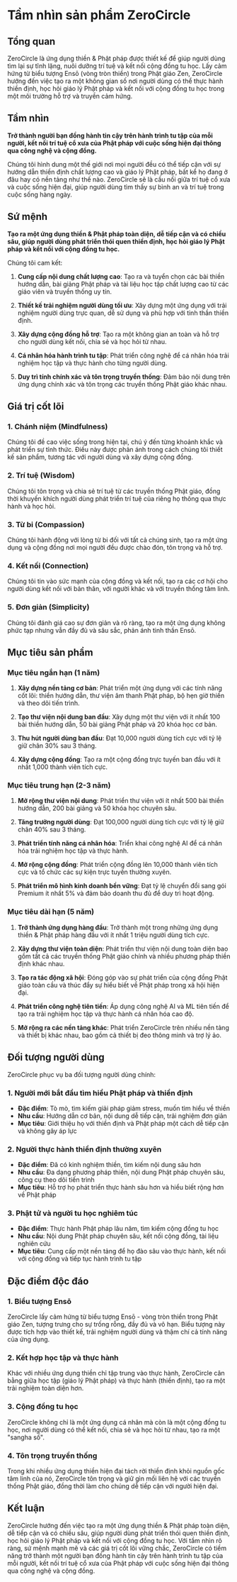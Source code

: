 # Tầm nhìn sản phẩm ZeroCircle

## Tổng quan

ZeroCircle là ứng dụng thiền & Phật pháp được thiết kế để giúp người dùng tìm lại sự tĩnh lặng, nuôi dưỡng trí tuệ và kết nối cộng đồng tu học. Lấy cảm hứng từ biểu tượng Ensō (vòng tròn thiền) trong Phật giáo Zen, ZeroCircle hướng đến việc tạo ra một không gian số nơi người dùng có thể thực hành thiền định, học hỏi giáo lý Phật pháp và kết nối với cộng đồng tu học trong một môi trường hỗ trợ và truyền cảm hứng.

## Tầm nhìn

**Trở thành người bạn đồng hành tin cậy trên hành trình tu tập của mỗi người, kết nối trí tuệ cổ xưa của Phật pháp với cuộc sống hiện đại thông qua công nghệ và cộng đồng.**

Chúng tôi hình dung một thế giới nơi mọi người đều có thể tiếp cận với sự hướng dẫn thiền định chất lượng cao và giáo lý Phật pháp, bất kể họ đang ở đâu hay có nền tảng như thế nào. ZeroCircle sẽ là cầu nối giữa trí tuệ cổ xưa và cuộc sống hiện đại, giúp người dùng tìm thấy sự bình an và trí tuệ trong cuộc sống hàng ngày.

## Sứ mệnh

**Tạo ra một ứng dụng thiền & Phật pháp toàn diện, dễ tiếp cận và có chiều sâu, giúp người dùng phát triển thói quen thiền định, học hỏi giáo lý Phật pháp và kết nối với cộng đồng tu học.**

Chúng tôi cam kết:

1. **Cung cấp nội dung chất lượng cao**: Tạo ra và tuyển chọn các bài thiền hướng dẫn, bài giảng Phật pháp và tài liệu học tập chất lượng cao từ các giáo viên và truyền thống uy tín.

2. **Thiết kế trải nghiệm người dùng tối ưu**: Xây dựng một ứng dụng với trải nghiệm người dùng trực quan, dễ sử dụng và phù hợp với tinh thần thiền định.

3. **Xây dựng cộng đồng hỗ trợ**: Tạo ra một không gian an toàn và hỗ trợ cho người dùng kết nối, chia sẻ và học hỏi từ nhau.

4. **Cá nhân hóa hành trình tu tập**: Phát triển công nghệ để cá nhân hóa trải nghiệm học tập và thực hành cho từng người dùng.

5. **Duy trì tính chính xác và tôn trọng truyền thống**: Đảm bảo nội dung trên ứng dụng chính xác và tôn trọng các truyền thống Phật giáo khác nhau.

## Giá trị cốt lõi

### 1. Chánh niệm (Mindfulness)

Chúng tôi đề cao việc sống trong hiện tại, chú ý đến từng khoảnh khắc và phát triển sự tỉnh thức. Điều này được phản ánh trong cách chúng tôi thiết kế sản phẩm, tương tác với người dùng và xây dựng cộng đồng.

### 2. Trí tuệ (Wisdom)

Chúng tôi tôn trọng và chia sẻ trí tuệ từ các truyền thống Phật giáo, đồng thời khuyến khích người dùng phát triển trí tuệ của riêng họ thông qua thực hành và học hỏi.

### 3. Từ bi (Compassion)

Chúng tôi hành động với lòng từ bi đối với tất cả chúng sinh, tạo ra một ứng dụng và cộng đồng nơi mọi người đều được chào đón, tôn trọng và hỗ trợ.

### 4. Kết nối (Connection)

Chúng tôi tin vào sức mạnh của cộng đồng và kết nối, tạo ra các cơ hội cho người dùng kết nối với bản thân, với người khác và với truyền thống tâm linh.

### 5. Đơn giản (Simplicity)

Chúng tôi đánh giá cao sự đơn giản và rõ ràng, tạo ra một ứng dụng không phức tạp nhưng vẫn đầy đủ và sâu sắc, phản ánh tinh thần Ensō.

## Mục tiêu sản phẩm

### Mục tiêu ngắn hạn (1 năm)

1. **Xây dựng nền tảng cơ bản**: Phát triển một ứng dụng với các tính năng cốt lõi: thiền hướng dẫn, thư viện âm thanh Phật pháp, bộ hẹn giờ thiền và theo dõi tiến trình.

2. **Tạo thư viện nội dung ban đầu**: Xây dựng một thư viện với ít nhất 100 bài thiền hướng dẫn, 50 bài giảng Phật pháp và 20 khóa học cơ bản.

3. **Thu hút người dùng ban đầu**: Đạt 10,000 người dùng tích cực với tỷ lệ giữ chân 30% sau 3 tháng.

4. **Xây dựng cộng đồng**: Tạo ra một cộng đồng trực tuyến ban đầu với ít nhất 1,000 thành viên tích cực.

### Mục tiêu trung hạn (2-3 năm)

1. **Mở rộng thư viện nội dung**: Phát triển thư viện với ít nhất 500 bài thiền hướng dẫn, 200 bài giảng và 50 khóa học chuyên sâu.

2. **Tăng trưởng người dùng**: Đạt 100,000 người dùng tích cực với tỷ lệ giữ chân 40% sau 3 tháng.

3. **Phát triển tính năng cá nhân hóa**: Triển khai công nghệ AI để cá nhân hóa trải nghiệm học tập và thực hành.

4. **Mở rộng cộng đồng**: Phát triển cộng đồng lên 10,000 thành viên tích cực và tổ chức các sự kiện trực tuyến thường xuyên.

5. **Phát triển mô hình kinh doanh bền vững**: Đạt tỷ lệ chuyển đổi sang gói Premium ít nhất 5% và đảm bảo doanh thu đủ để duy trì hoạt động.

### Mục tiêu dài hạn (5 năm)

1. **Trở thành ứng dụng hàng đầu**: Trở thành một trong những ứng dụng thiền & Phật pháp hàng đầu với ít nhất 1 triệu người dùng tích cực.

2. **Xây dựng thư viện toàn diện**: Phát triển thư viện nội dung toàn diện bao gồm tất cả các truyền thống Phật giáo chính và nhiều phương pháp thiền định khác nhau.

3. **Tạo ra tác động xã hội**: Đóng góp vào sự phát triển của cộng đồng Phật giáo toàn cầu và thúc đẩy sự hiểu biết về Phật pháp trong xã hội hiện đại.

4. **Phát triển công nghệ tiên tiến**: Áp dụng công nghệ AI và ML tiên tiến để tạo ra trải nghiệm học tập và thực hành cá nhân hóa cao độ.

5. **Mở rộng ra các nền tảng khác**: Phát triển ZeroCircle trên nhiều nền tảng và thiết bị khác nhau, bao gồm cả thiết bị đeo thông minh và trợ lý ảo.

## Đối tượng người dùng

ZeroCircle phục vụ ba đối tượng người dùng chính:

### 1. Người mới bắt đầu tìm hiểu Phật pháp và thiền định

- **Đặc điểm**: Tò mò, tìm kiếm giải pháp giảm stress, muốn tìm hiểu về thiền
- **Nhu cầu**: Hướng dẫn cơ bản, nội dung dễ tiếp cận, trải nghiệm đơn giản
- **Mục tiêu**: Giới thiệu họ với thiền định và Phật pháp một cách dễ tiếp cận và không gây áp lực

### 2. Người thực hành thiền định thường xuyên

- **Đặc điểm**: Đã có kinh nghiệm thiền, tìm kiếm nội dung sâu hơn
- **Nhu cầu**: Đa dạng phương pháp thiền, nội dung Phật pháp chuyên sâu, công cụ theo dõi tiến trình
- **Mục tiêu**: Hỗ trợ họ phát triển thực hành sâu hơn và hiểu biết rộng hơn về Phật pháp

### 3. Phật tử và người tu học nghiêm túc

- **Đặc điểm**: Thực hành Phật pháp lâu năm, tìm kiếm cộng đồng tu học
- **Nhu cầu**: Nội dung Phật pháp chuyên sâu, kết nối cộng đồng, tài liệu nghiên cứu
- **Mục tiêu**: Cung cấp một nền tảng để họ đào sâu vào thực hành, kết nối với cộng đồng và tiếp tục hành trình tu tập

## Đặc điểm độc đáo

### 1. Biểu tượng Ensō

ZeroCircle lấy cảm hứng từ biểu tượng Ensō - vòng tròn thiền trong Phật giáo Zen, tượng trưng cho sự trống rỗng, đầy đủ và vô hạn. Biểu tượng này được tích hợp vào thiết kế, trải nghiệm người dùng và thậm chí cả tính năng của ứng dụng.

### 2. Kết hợp học tập và thực hành

Khác với nhiều ứng dụng thiền chỉ tập trung vào thực hành, ZeroCircle cân bằng giữa học tập (giáo lý Phật pháp) và thực hành (thiền định), tạo ra một trải nghiệm toàn diện hơn.

### 3. Cộng đồng tu học

ZeroCircle không chỉ là một ứng dụng cá nhân mà còn là một cộng đồng tu học, nơi người dùng có thể kết nối, chia sẻ và học hỏi từ nhau, tạo ra một "sangha số".

### 4. Tôn trọng truyền thống

Trong khi nhiều ứng dụng thiền hiện đại tách rời thiền định khỏi nguồn gốc tâm linh của nó, ZeroCircle tôn trọng và giữ gìn mối liên hệ với các truyền thống Phật giáo, đồng thời làm cho chúng dễ tiếp cận với người hiện đại.

## Kết luận

ZeroCircle hướng đến việc tạo ra một ứng dụng thiền & Phật pháp toàn diện, dễ tiếp cận và có chiều sâu, giúp người dùng phát triển thói quen thiền định, học hỏi giáo lý Phật pháp và kết nối với cộng đồng tu học. Với tầm nhìn rõ ràng, sứ mệnh mạnh mẽ và các giá trị cốt lõi vững chắc, ZeroCircle có tiềm năng trở thành một người bạn đồng hành tin cậy trên hành trình tu tập của mỗi người, kết nối trí tuệ cổ xưa của Phật pháp với cuộc sống hiện đại thông qua công nghệ và cộng đồng.